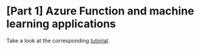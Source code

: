 # [Part 1] Azure Function and machine learning applications

Take a look at the corresponding [tutorial](https://florian-vuillemot.github.io/azure/azure-function/machine-learning/python/github/github-action/2023/12/03/azure-function-python-ml-part-1.html).
